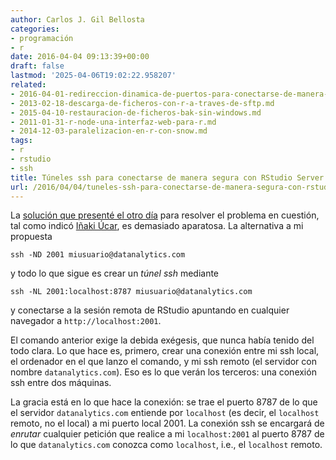 ```yaml
---
author: Carlos J. Gil Bellosta
categories:
- programación
- r
date: 2016-04-04 09:13:39+00:00
draft: false
lastmod: '2025-04-06T19:02:22.958207'
related:
- 2016-04-01-redireccion-dinamica-de-puertos-para-conectarse-de-manera-segura-con-rstudio-server.md
- 2013-02-18-descarga-de-ficheros-con-r-a-traves-de-sftp.md
- 2015-04-10-restauracion-de-ficheros-bak-sin-windows.md
- 2011-01-31-r-node-una-interfaz-web-para-r.md
- 2014-12-03-paralelizacion-en-r-con-snow.md
tags:
- r
- rstudio
- ssh
title: Túneles ssh para conectarse de manera segura con RStudio Server
url: /2016/04/04/tuneles-ssh-para-conectarse-de-manera-segura-con-rstudio-server/
---
```


La [solución que presenté el otro día](https://www.datanalytics.com/2016/04/01/redireccion-dinamica-de-puertos-para-conectarse-de-manera-segura-con-rstudio-server/) para resolver el problema en cuestión, tal como indicó [Iñaki Úcar](http://www.enchufa2.es/), es demasiado aparatosa. La alternativa a mi propuesta

`ssh -ND 2001 miusuario@datanalytics.com`

y todo lo que sigue es crear un _túnel ssh_ mediante

`ssh -NL 2001:localhost:8787 miusuario@datanalytics.com`

y conectarse a la sesión remota de RStudio apuntando en cualquier navegador a `http://localhost:2001`.

El comando anterior exige la debida exégesis, que nunca había tenido del todo clara. Lo que hace es, primero, crear una conexión entre mi ssh local, el ordenador en el que lanzo el comando, y mi ssh remoto (el servidor con nombre `datanalytics.com`). Eso es lo que verán los terceros: una conexión ssh entre dos máquinas.

La gracia está en lo que hace la conexión: se trae el puerto 8787 de lo que el servidor `datanalytics.com` entiende por `localhost` (es decir, el `localhost` remoto, no el local) a mi puerto local 2001. La conexión ssh se encargará de _enrutar_ cualquier petición que realice a mi `localhost:2001` al puerto 8787 de lo que `datanalytics.com` conozca como `localhost`, i.e., el `localhost` remoto.